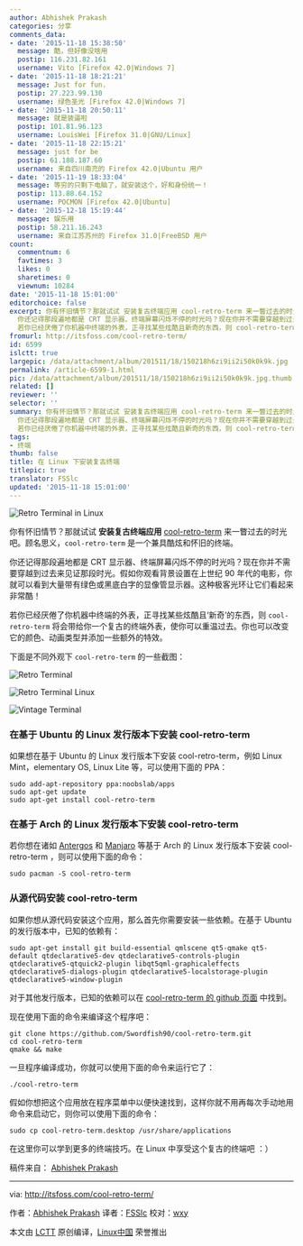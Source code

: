 ```yaml
---
author: Abhishek Prakash
categories: 分享
comments_data:
- date: '2015-11-18 15:38:50'
  message: 酷，但好像没啥用
  postip: 116.231.82.161
  username: Vito [Firefox 42.0|Windows 7]
- date: '2015-11-18 18:21:21'
  message: Just for fun.
  postip: 27.223.99.130
  username: 绿色圣光 [Firefox 42.0|Windows 7]
- date: '2015-11-18 20:50:11'
  message: 就是装逼啦
  postip: 101.81.96.123
  username: LouisWei [Firefox 31.0|GNU/Linux]
- date: '2015-11-18 22:15:21'
  message: just for be
  postip: 61.188.187.60
  username: 来自四川南充的 Firefox 42.0|Ubuntu 用户
- date: '2015-11-19 18:33:04'
  message: 等穷的只剩下电脑了，就安装这个，好和身份统一！
  postip: 113.88.64.152
  username: POCMON [Firefox 42.0|Ubuntu]
- date: '2015-12-18 15:19:44'
  message: 娱乐用
  postip: 58.211.16.243
  username: 来自江苏苏州的 Firefox 31.0|FreeBSD 用户
count:
  commentnum: 6
  favtimes: 3
  likes: 0
  sharetimes: 0
  viewnum: 10284
date: '2015-11-18 15:01:00'
editorchoice: false
excerpt: 你有怀旧情节？那就试试 安装复古终端应用 cool-retro-term 来一瞥过去的时光吧。顾名思义，cool-retro-term 是一个兼具酷炫和怀旧的终端。
  你还记得那段遍地都是 CRT 显示器、终端屏幕闪烁不停的时光吗？现在你并不需要穿越到过去来见证那段时光。假如你观看背景设置在上世纪 90 年代的电影，你就可以看到大量带有绿色或黑底白字的显像管显示器。这种极客光环让它们看起来非常酷！
  若你已经厌倦了你机器中终端的外表，正寻找某些炫酷且新奇的东西，则 cool-retro-term 将会带给你一个复古的终端外表，使你可以重温过去。你也可以改变它的
fromurl: http://itsfoss.com/cool-retro-term/
id: 6599
islctt: true
largepic: /data/attachment/album/201511/18/150218h6zi9ii2i50k0k9k.jpg
permalink: /article-6599-1.html
pic: /data/attachment/album/201511/18/150218h6zi9ii2i50k0k9k.jpg.thumb.jpg
related: []
reviewer: ''
selector: ''
summary: 你有怀旧情节？那就试试 安装复古终端应用 cool-retro-term 来一瞥过去的时光吧。顾名思义，cool-retro-term 是一个兼具酷炫和怀旧的终端。
  你还记得那段遍地都是 CRT 显示器、终端屏幕闪烁不停的时光吗？现在你并不需要穿越到过去来见证那段时光。假如你观看背景设置在上世纪 90 年代的电影，你就可以看到大量带有绿色或黑底白字的显像管显示器。这种极客光环让它们看起来非常酷！
  若你已经厌倦了你机器中终端的外表，正寻找某些炫酷且新奇的东西，则 cool-retro-term 将会带给你一个复古的终端外表，使你可以重温过去。你也可以改变它的
tags:
- 终端
thumb: false
title: 在 Linux 下安装复古终端
titlepic: true
translator: FSSlc
updated: '2015-11-18 15:01:00'
---
```


![Retro Terminal in Linux](/data/attachment/album/201511/18/150218h6zi9ii2i50k0k9k.jpg)


你有怀旧情节？那就试试 **安装复古终端应用** [cool-retro-term](https://github.com/Swordfish90/cool-retro-term) 来一瞥过去的时光吧。顾名思义，`cool-retro-term` 是一个兼具酷炫和怀旧的终端。


你还记得那段遍地都是 CRT 显示器、终端屏幕闪烁不停的时光吗？现在你并不需要穿越到过去来见证那段时光。假如你观看背景设置在上世纪 90 年代的电影，你就可以看到大量带有绿色或黑底白字的显像管显示器。这种极客光环让它们看起来非常酷！


若你已经厌倦了你机器中终端的外表，正寻找某些炫酷且‘新奇’的东西，则 `cool-retro-term` 将会带给你一个复古的终端外表，使你可以重温过去。你也可以改变它的颜色、动画类型并添加一些额外的特效。


下面是不同外观下 `cool-retro-term` 的一些截图：


![Retro Terminal](/data/attachment/album/201511/18/150224uywndz244di4gf4p.jpg)


![Retro Terminal Linux](/data/attachment/album/201511/18/150235d1cqt8htftxeutws.jpg)


![Vintage Terminal](/data/attachment/album/201511/18/150240eoeiriretqicjaej.jpg)


### 在基于 Ubuntu 的 Linux 发行版本下安装 cool-retro-term


如果想在基于 Ubuntu 的 Linux 发行版本下安装 cool-retro-term，例如 Linux Mint，elementary OS, Linux Lite 等，可以使用下面的 PPA：



```
sudo add-apt-repository ppa:noobslab/apps
sudo apt-get update
sudo apt-get install cool-retro-term

```

### 在基于 Arch 的 Linux 发行版本下安装 cool-retro-term


若你想在诸如 [Antergos](http://itsfoss.com/tag/antergos/) 和 [Manjaro](https://manjaro.github.io/) 等基于 Arch 的 Linux 发行版本下安装 cool-retro-term ，则可以使用下面的命令：



```
sudo pacman -S cool-retro-term

```

### 从源代码安装 cool-retro-term


如果你想从源代码安装这个应用，那么首先你需要安装一些依赖。在基于 Ubuntu 的发行版本中，已知的依赖有：



```
sudo apt-get install git build-essential qmlscene qt5-qmake qt5-default qtdeclarative5-dev qtdeclarative5-controls-plugin qtdeclarative5-qtquick2-plugin libqt5qml-graphicaleffects qtdeclarative5-dialogs-plugin qtdeclarative5-localstorage-plugin qtdeclarative5-window-plugin

```

对于其他发行版本，已知的依赖可以在 [cool-retro-term 的 github 页面](https://github.com/Swordfish90/cool-retro-term) 中找到。


现在使用下面的命令来编译这个程序吧：



```
git clone https://github.com/Swordfish90/cool-retro-term.git
cd cool-retro-term
qmake && make

```

一旦程序编译成功，你就可以使用下面的命令来运行它了：



```
./cool-retro-term

```

假如你想把这个应用放在程序菜单中以便快速找到，这样你就不用再每次手动地用命令来启动它，则你可以使用下面的命令：



```
sudo cp cool-retro-term.desktop /usr/share/applications

```

在这里你可以学到更多的终端技巧。在 Linux 中享受这个复古的终端吧 ：）


稿件来自： [Abhishek Prakash](http://itsfoss.com/author/abhishek/)




---


via: <http://itsfoss.com/cool-retro-term/>


作者：[Abhishek Prakash](http://itsfoss.com/author/abhishek/) 译者：[FSSlc](https://github.com/FSSlc) 校对：[wxy](https://github.com/wxy)


本文由 [LCTT](https://github.com/LCTT/TranslateProject) 原创编译，[Linux中国](https://linux.cn/) 荣誉推出